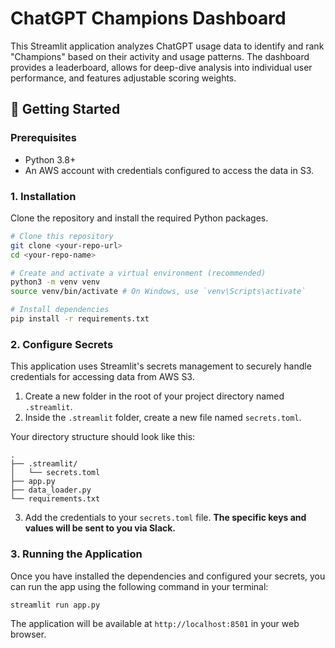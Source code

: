 # ChatGPT Champions Dashboard

This Streamlit application analyzes ChatGPT usage data to identify and rank "Champions" based on their activity and usage patterns. The dashboard provides a leaderboard, allows for deep-dive analysis into individual user performance, and features adjustable scoring weights.

## 🚀 Getting Started

### Prerequisites

- Python 3.8+
- An AWS account with credentials configured to access the data in S3.

### 1. Installation

Clone the repository and install the required Python packages.

```bash
# Clone this repository
git clone <your-repo-url>
cd <your-repo-name>

# Create and activate a virtual environment (recommended)
python3 -m venv venv
source venv/bin/activate # On Windows, use `venv\Scripts\activate`

# Install dependencies
pip install -r requirements.txt
```

### 2. Configure Secrets

This application uses Streamlit's secrets management to securely handle credentials for accessing data from AWS S3.

1.  Create a new folder in the root of your project directory named `.streamlit`.
2.  Inside the `.streamlit` folder, create a new file named `secrets.toml`.

Your directory structure should look like this:

```
.
├── .streamlit/
│   └── secrets.toml
├── app.py
├── data_loader.py
└── requirements.txt
```

3.  Add the credentials to your `secrets.toml` file. **The specific keys and values will be sent to you via Slack.**

### 3. Running the Application

Once you have installed the dependencies and configured your secrets, you can run the app using the following command in your terminal:

```bash
streamlit run app.py
```

The application will be available at `http://localhost:8501` in your web browser. 